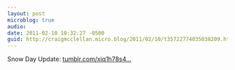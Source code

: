 ```yaml
---
layout: post
microblog: true
audio: 
date: 2011-02-10 10:32:27 -0500
guid: http://craigmcclellan.micro.blog/2011/02/10/t35722774035038209.html
---
```

Snow Day Update: [tumblr.com/xiq1h78s4...](http://tumblr.com/xiq1h78s4g)
